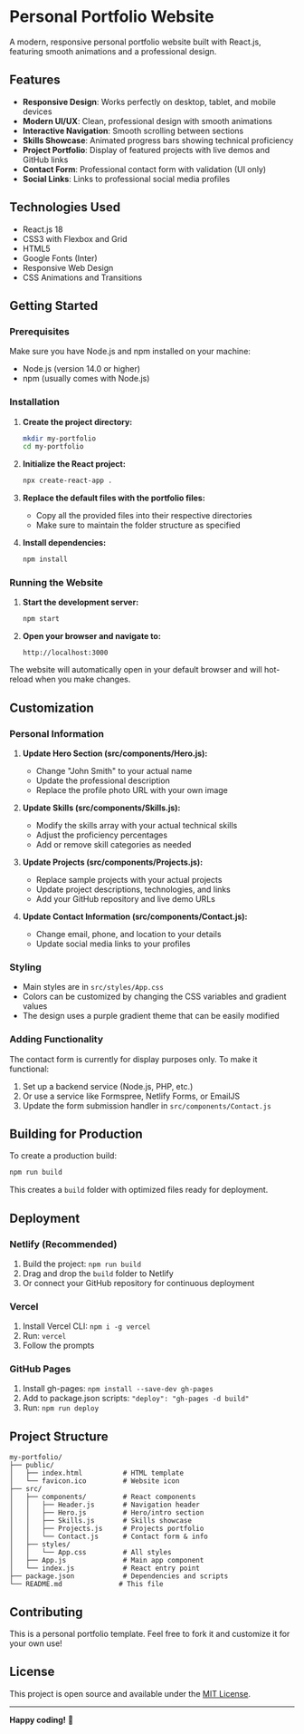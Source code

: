 # Personal Portfolio Website

A modern, responsive personal portfolio website built with React.js, featuring smooth animations and a professional design.

## Features

- **Responsive Design**: Works perfectly on desktop, tablet, and mobile devices
- **Modern UI/UX**: Clean, professional design with smooth animations
- **Interactive Navigation**: Smooth scrolling between sections
- **Skills Showcase**: Animated progress bars showing technical proficiency
- **Project Portfolio**: Display of featured projects with live demos and GitHub links
- **Contact Form**: Professional contact form with validation (UI only)
- **Social Links**: Links to professional social media profiles

## Technologies Used

- React.js 18
- CSS3 with Flexbox and Grid
- HTML5
- Google Fonts (Inter)
- Responsive Web Design
- CSS Animations and Transitions

## Getting Started

### Prerequisites

Make sure you have Node.js and npm installed on your machine:
- Node.js (version 14.0 or higher)
- npm (usually comes with Node.js)

### Installation

1. **Create the project directory:**
   ```bash
   mkdir my-portfolio
   cd my-portfolio
   ```

2. **Initialize the React project:**
   ```bash
   npx create-react-app .
   ```

3. **Replace the default files with the portfolio files:**
   - Copy all the provided files into their respective directories
   - Make sure to maintain the folder structure as specified

4. **Install dependencies:**
   ```bash
   npm install
   ```

### Running the Website

1. **Start the development server:**
   ```bash
   npm start
   ```

2. **Open your browser and navigate to:**
   ```
   http://localhost:3000
   ```

The website will automatically open in your default browser and will hot-reload when you make changes.

## Customization

### Personal Information

1. **Update Hero Section (src/components/Hero.js):**
   - Change "John Smith" to your actual name
   - Update the professional description
   - Replace the profile photo URL with your own image

2. **Update Skills (src/components/Skills.js):**
   - Modify the skills array with your actual technical skills
   - Adjust the proficiency percentages
   - Add or remove skill categories as needed

3. **Update Projects (src/components/Projects.js):**
   - Replace sample projects with your actual projects
   - Update project descriptions, technologies, and links
   - Add your GitHub repository and live demo URLs

4. **Update Contact Information (src/components/Contact.js):**
   - Change email, phone, and location to your details
   - Update social media links to your profiles

### Styling

- Main styles are in `src/styles/App.css`
- Colors can be customized by changing the CSS variables and gradient values
- The design uses a purple gradient theme that can be easily modified

### Adding Functionality

The contact form is currently for display purposes only. To make it functional:

1. Set up a backend service (Node.js, PHP, etc.)
2. Or use a service like Formspree, Netlify Forms, or EmailJS
3. Update the form submission handler in `src/components/Contact.js`

## Building for Production

To create a production build:

```bash
npm run build
```

This creates a `build` folder with optimized files ready for deployment.

## Deployment

### Netlify (Recommended)
1. Build the project: `npm run build`
2. Drag and drop the `build` folder to Netlify
3. Or connect your GitHub repository for continuous deployment

### Vercel
1. Install Vercel CLI: `npm i -g vercel`
2. Run: `vercel`
3. Follow the prompts

### GitHub Pages
1. Install gh-pages: `npm install --save-dev gh-pages`
2. Add to package.json scripts: `"deploy": "gh-pages -d build"`
3. Run: `npm run deploy`

## Project Structure

```
my-portfolio/
├── public/
│   ├── index.html          # HTML template
│   └── favicon.ico         # Website icon
├── src/
│   ├── components/         # React components
│   │   ├── Header.js       # Navigation header
│   │   ├── Hero.js         # Hero/intro section
│   │   ├── Skills.js       # Skills showcase
│   │   ├── Projects.js     # Projects portfolio
│   │   └── Contact.js      # Contact form & info
│   ├── styles/
│   │   └── App.css         # All styles
│   ├── App.js              # Main app component
│   └── index.js            # React entry point
├── package.json            # Dependencies and scripts
└── README.md              # This file
```

## Contributing

This is a personal portfolio template. Feel free to fork it and customize it for your own use!

## License

This project is open source and available under the [MIT License](LICENSE).

---

**Happy coding!** 🚀
